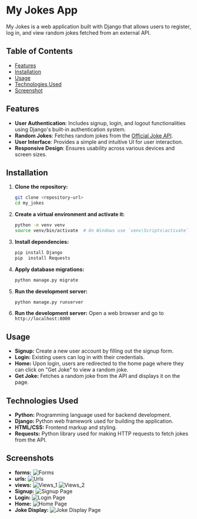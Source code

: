 # My Jokes App

My Jokes is a web application built with Django that allows users to register, log in, and view random jokes fetched from an external API.

## Table of Contents

- [Features](#features)
- [Installation](#installation)
- [Usage](#usage)
- [Technologies Used](#technologies-used)
- [Screenshot](#screenshot)

## Features

- **User Authentication**: Includes signup, login, and logout functionalities using Django's built-in authentication system.
- **Random Jokes**: Fetches random jokes from the [Official Joke API](https://official-joke-api.appspot.com/random_joke).
- **User Interface**: Provides a simple and intuitive UI for user interaction.
- **Responsive Design**: Ensures usability across various devices and screen sizes.

## Installation

1. **Clone the repository:**

   ```bash
   git clone <repository-url>
   cd my_jokes
   
2. **Create a virtual environment and activate it:**

   ```bash
   python -m venv venv
   source venv/bin/activate  # On Windows use `venv\Scripts\activate`

3. **Install dependencies:**

   ```bash
   pip install Django
   pip  install Requests

4. **Apply database migrations:**

   ```bash
   python manage.py migrate

5. **Run the development server:**

   ```bash
   python manage.py runserver

6. **Run the development server:**
   Open a web browser and go to `http://localhost:8000`

## Usage
 - **Signup:** Create a new user account by filling out the signup form.
 - **Login:** Existing users can log in with their credentials.
 - **Home:** Upon login, users are redirected to the home page where they can click on "Get Joke" to view a random joke.
 - **Get Joke:** Fetches a random joke from the API and displays it on the page.

## Technologies Used
 - **Python:** Programming language used for backend development.
 - **Django:** Python web framework used for building the application.
 - **HTML/CSS:** Frontend markup and styling.
 - **Requests:** Python library used for making HTTP requests to fetch jokes from the API.

## Screenshots
 - **forms:**
      ![Forms](snippets/forms.png)
 - **urls:**
      ![Urls](snippets/urls.png)
 - **views:**
      ![Views_1](snippets/views_1.png)
      ![Views_2](snippets/views_2.png)
 - **Signup:**
      ![Signup Page](snippets/signup.png)
 - **Login:**
      ![Login Page](snippets/login.png)
 - **Home:**
      ![Home Page](snippets/home.png)
 - **Joke Display:**
      ![Joke Display Page](snippets/joke.png)
